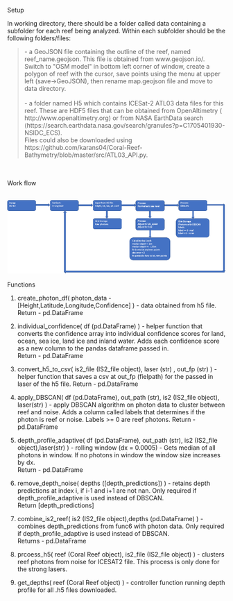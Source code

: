 Setup </br>

In working directory, there should be a folder called data containing a subfolder for each reef being analyzed. Within each subfolder should be the following folders/files:
</br>
<blockquote>
- a GeoJSON file containing the outline of the reef, named reef_name.geojson. This file is obtained from www.geojson.io/. Switch to "OSM model" in bottom left corner of window, create a polygon of reef with the cursor, save points using the menu at upper left (save->GeoJSON), then rename map.geojson file and move to data directory.</br></br>
- a folder named H5 which contains ICESat-2 ATL03 data files for this reef. These are HDF5 files that can be obtained from OpenAltimetry ( http://www.openaltimetry.org) or from NASA EarthData search (https://search.earthdata.nasa.gov/search/granules?p=C1705401930-NSIDC_ECS). </br>
Files could also be downloaded using https://github.com/karans04/Coral-Reef-Bathymetry/blob/master/src/ATL03_API.py. 
</blockquote> </br></br>
Work flow </br></br>

![image info](./Depth_profile.png)

Functions 

1. create_photon_df( photon_data - [Height,Latitude,Longitude,Confidence] ) - data obtained from h5 file. </br>
Return - pd.DataFrame </br>

2. individual_confidence( df (pd.DataFrame) ) - helper function that converts the confidence array into individual confidence scores for land, ocean, sea ice, land ice and inland water. Adds each confidence score as a new column to the pandas dataframe passed in. </br>
Return - pd.DataFrame </br>

3. convert_h5_to_csv( is2_file (IS2_file object), laser (str) , out_fp (str) ) - helper function that saves a csv at out_fp (fielpath) for the passed in laser of the h5 file.
Return - pd.DataFrame </br>

4. apply_DBSCAN( df (pd.DataFrame), out_path (str), is2 (IS2_file object), laser(str) ) - apply DBSCAN algorithm on photon data to cluster between reef and noise. Adds a column called labels that determines if the photon is reef or noise. Labels >= 0 are reef photons.
Return - pd.DataFrame </br>

5. depth_profile_adaptive( df (pd.DataFrame), out_path (str), is2 (IS2_file object),laser(str) ) - rolling window (dx = 0.0005) - Gets median of all photons in window. If no photons in window the window size increases by dx. </br>
Return - pd.DataFrame </br>

6. remove_depth_noise( depths ([depth_predictions]) ) - retains depth predictions at index i, if i-1 and i+1 are not nan. Only required if depth_profile_adaptive is used instead of DBSCAN. </br>
Return [depth_predictions] </br>

7. combine_is2_reef( is2 (IS2_file object),depths (pd.DataFrame) ) - combines depth_predictions from func6 with photon data. Only required if depth_profile_adaptive is used instead of DBSCAN.  </br>
Returns - pd.DataFrame </br>

8. prcoess_h5( reef (Coral Reef object), is2_file (IS2_file object) ) - clusters reef photons from noise for ICESAT2 file. This process is only done for the strong lasers. </br>

9. get_depths( reef (Coral Reef object) ) - controller function running depth profile for all .h5 files downloaded. </br>
